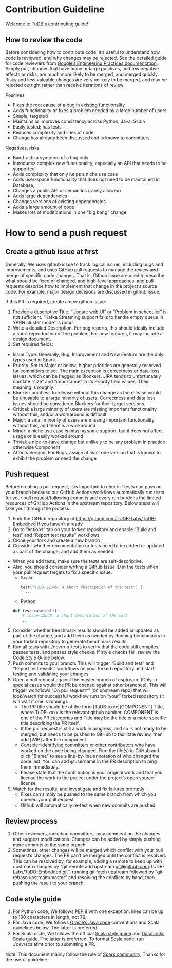 # Contribution Guideline 
Welcome to TuDB's contributing guide!

## How to review the code 
Before considering how to contribute code, it’s useful to understand how code is reviewed, and why changes may be rejected. 
See the detailed guide for code reviewers from [Google’s Engineering Practices documentation](https://google.github.io/eng-practices/review/). 
Simply put, changes that have many or large positives, and few negative effects or risks, are much more likely to be merged, and merged quickly. 
Risky and less valuable changes are very unlikely to be merged, and may be rejected outright rather than receive iterations of review.

Positives
- Fixes the root cause of a bug in existing functionality
- Adds functionality or fixes a problem needed by a large number of users
- Simple, targeted
- Maintains or improves consistency across Python, Java, Scala
- Easily tested; has tests
- Reduces complexity and lines of code
- Change has already been discussed and is known to committers

Negatives, risks
- Band-aids a symptom of a bug only
- Introduces complex new functionality, especially an API that needs to be supported
- Adds complexity that only helps a niche use case
- Adds user-space functionality that does not need to be maintained in Database, 
- Changes a public API or semantics (rarely allowed)
- Adds large dependencies
- Changes versions of existing dependencies
- Adds a large amount of code
- Makes lots of modifications in one “big bang” change


# How to send a push request 

## Create a github issue at first  
Generally, We uses github issue to track logical issues, including bugs and improvements, 
and uses GitHub pull requests to manage the review and merge of specific code changes. 
That is, Github issue are used to describe what should be fixed or changed, and high-level approaches, 
and pull requests describe how to implement that change in the project’s source code. 
For example, major design decisions are discussed in github issue.

If this PR is required, create a new github issue:
1. Provide a descriptive Title. “Update web UI” or “Problem in scheduler” is not sufficient. “Kafka Streaming support fails to handle empty queue in YARN cluster mode” is good.
2. Write a detailed Description. For bug reports, this should ideally include a short reproduction of the problem. For new features, it may include a design document.
3. Set required fields:
- Issue Type. Generally, Bug, Improvement and New Feature are the only types used in Spark.
- Priority. Set to Major or below; higher priorities are generally reserved for committers to set. The main exception is correctness or data-loss issues, which can be flagged as Blockers. JIRA tends to unfortunately conflate “size” and “importance” in its Priority field values. Their meaning is roughly:
- Blocker: pointless to release without this change as the release would be unusable to a large minority of users. Correctness and data loss issues should be considered Blockers for their target versions.
- Critical: a large minority of users are missing important functionality without this, and/or a workaround is difficult
- Major: a small minority of users are missing important functionality without this, and there is a workaround
- Minor: a niche use case is missing some support, but it does not affect usage or is easily worked around
- Trivial: a nice-to-have change but unlikely to be any problem in practice otherwise
Component
- Affects Version. For Bugs, assign at least one version that is known to exhibit the problem or need the change

##  Push request

Before creating a pull request, it is important to check if tests can pass on your branch because our GitHub Actions workflows automatically run tests for your pull request/following commits 
and every run burdens the limited resources of GitHub Actions in the upstream repository. 
Below steps will take your through the process.

1. Fork the GitHub repository at https://github.com/TUDB-Labs/TuDB-Embedded if you haven’t already
2. Go to “Actions” tab on your forked repository and enable “Build and test” and “Report test results” workflows
3. Clone your fork and create a new branch
4. Consider whether documentation or tests need to be added or updated as part of the change, and add them as needed.
- When you add tests, make sure the tests are self-descriptive.
- Also, you should consider writing a Github Issue ID in the tests when your pull request targets to fix a specific issue. 
  - Scala 
    ```scala
    test("TuDB-12345: a short description of the test") {
      ...
    ```
  - Python 
  ```python
  def test_case(self):
      # issue-12345: a short description of the test
      ...
  ```
5. Consider whether benchmark results should be added or updated as part of the change, and add them as needed by Running benchmarks in your forked repository to generate benchmark results.
6. Run all tests with ./dev/run-tests to verify that the code still compiles, passes tests, and passes style checks. If style checks fail, review the Code Style Guide below.
7. Push commits to your branch. This will trigger “Build and test” and “Report test results” workflows on your forked repository and start testing and validating your changes.
8. Open a pull request against the master branch of usptream. (Only in special cases would the PR be opened against other branches). This will trigger workflows “On pull request*” (on upstream repo) that will look/watch for successful workflow runs on “your” forked repository (it will wait if one is running).
   - The PR title should be of the form [TuDB-xxxx][COMPONENT] Title, where TuDB-xxxx is the relevant github number, COMPONENT is one of the PR categories and Title may be the title or a more specific title describing the PR itself.
   - If the pull request is still a work in progress, and so is not ready to be merged, but needs to be pushed to GitHub to facilitate review, then add [WIP] after the component.
   - Consider identifying committers or other contributors who have worked on the code being changed. Find the file(s) in GitHub and click “Blame” to see a line-by-line annotation of who changed the code last. You can add @username in the PR description to ping them immediately.
   - Please state that the contribution is your original work and that you license the work to the project under the project’s open source license.
9. Watch for the results, and investigate and fix failures promptly
   - Fixes can simply be pushed to the same branch from which you opened your pull request
   - Github will automatically re-test when new commits are pushed

## Review process 
1. Other reviewers, including committers, may comment on the changes and suggest modifications. Changes can be added by simply pushing more commits to the same branch
2. Sometimes, other changes will be merged which conflict with your pull request’s changes. The PR can’t be merged until the conflict is resolved. This can be resolved by, for example, adding a remote to keep up with upstream changes by 
"git remote add upstream git@github.com:TUDB-Labs/TuDB-Embedded.git", running 
git fetch upstream followed by "git rebase upstream/master" and 
resolving the conflicts by hand, then pushing the result to your branch.

##  Code style guide
1. For Python code, We follows [PEP 8](http://legacy.python.org/dev/peps/pep-0008/) with one exception: lines can be up to 100 characters in length, not 79.
2. For Java code, We follows [Oracle’s Java code](http://www.oracle.com/technetwork/java/codeconvtoc-136057.html) conventions and Scala guidelines below. The latter is preferred.
3. For Scala code, We follows the official [Scala style guide](http://docs.scala-lang.org/style/) and [Databricks Scala guide](https://github.com/databricks/scala-style-guide). The latter is preferred. To format Scala code, run ./dev/scalafmt prior to submitting a PR.

Note: This document mainly follow the rule of [Spark community](https://spark.apache.org/contributing.html), Thanks for the useful guideline. 